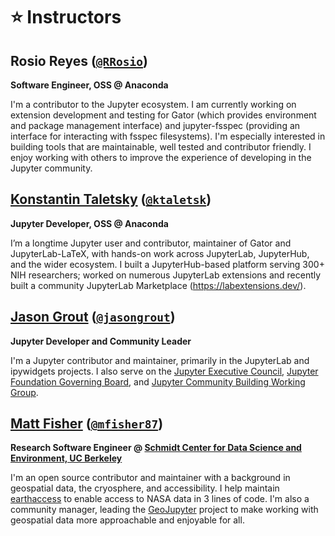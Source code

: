 # ⭐ Instructors

## Rosio Reyes ([`@RRosio`](https://github.com/rrosio))

**Software Engineer, OSS @ Anaconda**

I'm a contributor to the Jupyter ecosystem. I am currently working on extension development and testing for Gator (which provides environment and package management interface) and jupyter-fsspec (providing an interface for interacting with fsspec filesystems). I'm especially interested in building tools that are maintainable, well tested and contributor friendly. I enjoy working with others to improve the experience of developing in the Jupyter community.


## [Konstantin Taletsky](https://taletskiy.com/) ([`@ktaletsk`](https://github.com/ktaletsk))

**Jupyter Developer, OSS @ Anaconda**

I’m a longtime Jupyter user and contributor, maintainer of Gator and JupyterLab-LaTeX, with hands-on work across JupyterLab, JupyterHub, and the wider ecosystem. I built a JupyterHub-based platform serving 300+ NIH researchers; worked on numerous JupyterLab extensions and recently built a community JupyterLab Marketplace (https://labextensions.dev/).


## [Jason Grout](https://jasongrout.org/) ([`@jasongrout`](https://github.com/jasongrout/))

**Jupyter Developer and Community Leader**

I'm a Jupyter contributor and maintainer, primarily in the JupyterLab and ipywidgets projects. I also serve on the
[Jupyter Executive Council](https://jupyter.org/about#executive-council-members),
[Jupyter Foundation Governing Board](https://jupyterfoundation.org/), and
[Jupyter Community Building Working Group](https://jupyter.org/about#community-building-working-group-members).

## [Matt Fisher](https://mfisher87.github.io) ([`@mfisher87`](https://github.com/mfisher87/))

**Research Software Engineer @ [Schmidt Center for Data Science and Environment, UC Berkeley](https://dse.berkeley.edu/)**

I'm an open source contributor and maintainer with a background in geospatial data, the
cryosphere, and accessibility. I help maintain
[earthaccess](https://earthaccess.readthedocs.io/) to enable access to NASA data in 3
lines of code.
I'm also a community manager, leading the
[GeoJupyter](https://geojupyter.org/) project to make working with geospatial data more
approachable and enjoyable for all.
